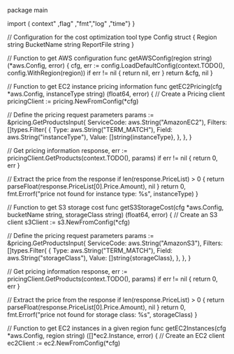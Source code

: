 package main

import ( context" ,flag" ,"fmt","log" ,"time"}
}

// Configuration for the cost optimization tool
type Config struct {
 Region  string
 BucketName string
 ReportFile string
}

// Function to get AWS configuration
func getAWSConfig(region string) (*aws.Config, error) {
 cfg, err := config.LoadDefaultConfig(context.TODO(), config.WithRegion(region))
 if err != nil {
  return nil, err
 }
 return &cfg, nil
}

// Function to get EC2 instance pricing information
func getEC2Pricing(cfg *aws.Config, instanceType string) (float64, error) {
 // Create a Pricing client
 pricingClient := pricing.NewFromConfig(*cfg)

 // Define the pricing request parameters
 params := &pricing.GetProductsInput{
  ServiceCode:  aws.String("AmazonEC2"),
  Filters: []types.Filter{
   {
    Type:  aws.String("TERM_MATCH"),
    Field: aws.String("instanceType"),
    Value: []string{instanceType},
   },
  },
 }

 // Get pricing information
 response, err := pricingClient.GetProducts(context.TODO(), params)
 if err != nil {
  return 0, err
 }

 // Extract the price from the response
 if len(response.PriceList) > 0 {
  return parseFloat(response.PriceList[0].Price.Amount), nil
 }
 return 0, fmt.Errorf("price not found for instance type: %s", instanceType)
}

// Function to get S3 storage cost
func getS3StorageCost(cfg *aws.Config, bucketName string, storageClass string) (float64, error) {
 // Create an S3 client
 s3Client := s3.NewFromConfig(*cfg)

 // Define the pricing request parameters
 params := &pricing.GetProductsInput{
  ServiceCode:  aws.String("AmazonS3"),
  Filters: []types.Filter{
   {
    Type:  aws.String("TERM_MATCH"),
    Field: aws.String("storageClass"),
    Value: []string{storageClass},
   },
  },
 }

 // Get pricing information
 response, err := pricingClient.GetProducts(context.TODO(), params)
 if err != nil {
  return 0, err
 }

 // Extract the price from the response
 if len(response.PriceList) > 0 {
  return parseFloat(response.PriceList[0].Price.Amount), nil
 }
 return 0, fmt.Errorf("price not found for storage class: %s", storageClass)
}

// Function to get EC2 instances in a given region
func getEC2Instances(cfg *aws.Config, region string) ([]*ec2.Instance, error) {
 // Create an EC2 client
 ec2Client := ec2.NewFromConfig(*cfg)
